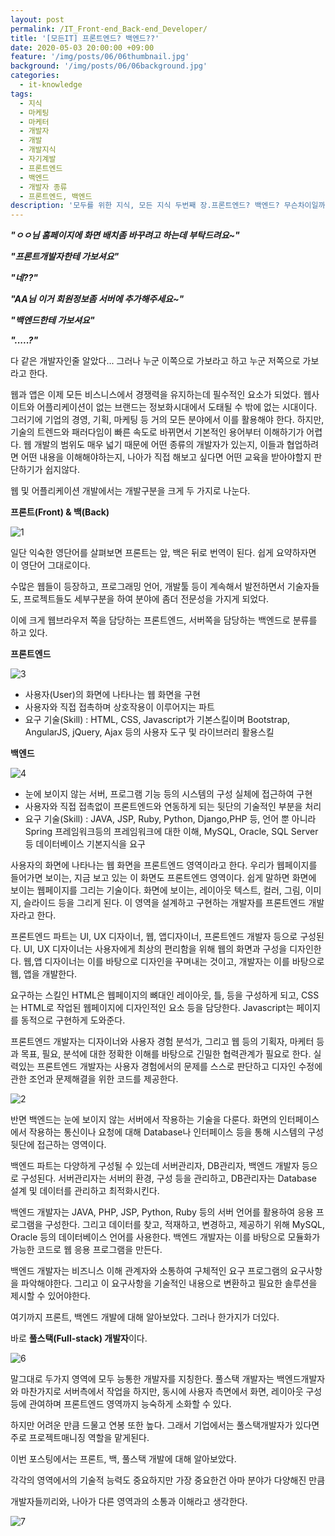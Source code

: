 ```yaml
---
layout: post
permalink: /IT_Front-end_Back-end_Developer/
title: '[모든IT] 프론트엔드? 백엔드??'
date: 2020-05-03 20:00:00 +09:00
feature: '/img/posts/06/06thumbnail.jpg'
background: '/img/posts/06/06background.jpg'
categories:
  - it-knowledge
tags:
  - 지식
  - 마케팅
  - 마케터
  - 개발자
  - 개발
  - 개발지식
  - 자기계발
  - 프론트엔드
  - 백엔드
  - 개발자 종류
  - 프론트엔드, 백엔드
description: '모두를 위한 지식, 모든 지식 두번째 장.프론트엔드? 백엔드? 무슨차이일까'
---
```




***"ㅇㅇ님 홈페이지에 화면 배치좀 바꾸려고 하는데 부탁드려요~"***

***"프론트개발자한테 가보셔요"***

***"네??"***



***"AA님 이거 회원정보좀 서버에 추가해주세요~"***

***"백엔드한테 가보셔요"***

***".....?"***



다 같은 개발자인줄 알았다... 그러나 누군 이쪽으로 가보라고 하고 누군 저쪽으로 가보라고 한다.

웹과 앱은 이제 모든 비스니스에서 경쟁력을 유지하는데 필수적인 요소가 되었다. 웹사이트와 어플리케이션이 없는 브랜드는 정보화시대에서 도태될 수 밖에 없는 시대이다. 그러기에 기업의 경영, 기획, 마케팅 등 거의 모든 분야에서 이를 활용해야 한다. 하지만, 기술의 트렌드와 패러다임이 빠른 속도로 바뀌면서 기본적인 용어부터 이해하기가 어렵다. 웹 개발의 범위도 매우 넓기 때문에 어떤 종류의 개발자가 있는지, 이들과 협업하려면 어떤 내용을 이해해야하는지, 나아가 직접 해보고 싶다면 어떤 교육을 받아야할지 판단하기가 쉽지않다.

웹 및 어플리케이션 개발에서는 개발구분을 크게 두 가지로 나눈다.

**프론트(Front) & 백(Back)** 

![1](/img/posts/06/1.png)

일단 익숙한 영단어를 살펴보면 프론트는 앞, 백은 뒤로 번역이 된다. 쉽게 요약하자면 이 영단어 그대로이다. 

수많은 웹들이 등장하고, 프로그래밍 언어, 개발툴 등이 계속해서 발전하면서 기술자들도, 프로젝트들도 세부구분을 하여 분야에 좀더 전문성을 가지게 되었다. 

이에 크게 웹브라우저 쪽을 담당하는 프론트엔드, 서버쪽을 담당하는 백엔드로 분류를 하고 있다.



**프론트엔드**

![3](/img/posts/06/3.jpg)

- 사용자(User)의 화면에 나타나는 웹 화면을 구현
- 사용자와 직접 접촉하며 상호작용이 이루어지는 파트
- 요구 기술(Skill) : HTML, CSS, Javascript가 기본스킬이며 Bootstrap, AngularJS, jQuery, Ajax 등의 사용자 도구 및 라이브러리 활용스킬



**백엔드**

![4](/img/posts/06/4.jpg)

- 눈에 보이지 않는 서버, 프로그램 기능 등의 시스템의 구성 실체에 접근하여 구현
- 사용자와 직접 접촉없이 프론트엔드와 연동하게 되는 뒷단의 기술적인 부분을 처리
- 요구 기술(Skill) : JAVA, JSP, Ruby, Python, Django,PHP 등, 언어 뿐 아니라 Spring 프레임워크등의 프레임워크에 대한 이해, MySQL, Oracle, SQL Server 등 데이터베이스 기본지식을 요구



사용자의 화면에 나타나는 웹 화면을 프론트엔드 영역이라고 한다. 우리가 웹페이지를 들어가면 보이는, 지금 보고 있는 이 화면도 프론트엔드 영역이다. 쉽게 말하면 화면에 보이는 웹페이지를 그리는 기술이다. 화면에 보이는, 레이아웃 텍스트, 컬러, 그림, 이미지, 슬라이드 등을 그리게 된다. 이 영역을 설계하고 구현하는 개발자를 프론트엔드 개발자라고 한다.

프론트엔드 파트는 UI, UX 디자이너, 웹, 앱디자이너, 프론트엔드 개발자 등으로 구성된다. UI, UX 디자이너는 사용자에게 최상의 편리함을 위해 웹의 화면과 구성을 디자인한다. 웹,앱 디자이너는 이를 바탕으로 디자인을 꾸며내는 것이고, 개발자는 이를 바탕으로 웹, 앱을 개발한다.

요구하는 스킬인 HTML은 웹페이지의 뼈대인 레이아웃, 틀, 등을 구성하게 되고, CSS는 HTML로 작업된 웹페이지에 디자인적인 요소 등을 담당한다. Javascript는 페이지를 동적으로 구현하게 도와준다.

프론트엔드 개발자는 디자이너와 사용자 경험 분석가, 그리고 웹 등의 기획자, 마케터 등과 목표, 필요, 분석에 대한 정확한 이해를 바탕으로 긴밀한 협력관계가 필요로 한다. 실력있는 프론트엔드 개발자는 사용자 경험에서의 문제를 스스로 판단하고 디자인 수정에 관한 조언과 문제해결을 위한 코드를 제공한다. 



![2](/img/posts/06/2.png)



반면 백엔드는 눈에 보이지 않는 서버에서 작용하는 기술을 다룬다. 화면의 인터페이스에서 작용하는 통신이나 요청에 대해 Database나 인터페이스 등을 통해 시스템의 구성 뒷단에 접근하는 영역이다.

백엔드 파트는 다양하게 구성될 수 있는데 서버관리자, DB관리자, 백엔드 개발자 등으로 구성된다. 서버관리자는 서버의 환경, 구성 등을 관리하고, DB관리자는 Database 설계 및 데이터를 관리하고 최적화시킨다.

백엔드 개발자는 JAVA, PHP, JSP, Python, Ruby 등의 서버 언어를 활용하여 응용 프로그램을 구성한다. 그리고 데이터를 찾고, 적재하고, 변경하고, 제공하기 위해 MySQL, Oracle 등의 데이터베이스 언어를 사용한다. 백엔드 개발자는 이를 바탕으로 모듈화가 가능한 코드로 웹 응용 프로그램을 만든다.

백엔드 개발자는 비즈니스 이해 관계자와 소통하여 구체적인 요구 프로그램의 요구사항을 파악해야한다. 그리고 이 요구사항을 기술적인 내용으로 변환하고 필요한 솔루션을 제시할 수 있어야한다.



여기까지 프론트, 백엔드 개발에 대해 알아보았다. 그러나 한가지가 더있다.

바로 **풀스택(Full-stack) 개발자**이다.

![6](/img/posts/06/6.jpg)

말그대로 두가지 영역에 모두 능통한 개발자를 지칭한다. 풀스택 개발자는 백엔드개발자와 마찬가지로 서버측에서 작업을 하지만, 동시에 사용자 측면에서 화면, 레이아웃 구성 등에 관여하며 프론트엔드 영역까지 능숙하게 소화할 수 있다.

하지만 어려운 만큼 드물고 연봉 또한 높다. 그래서 기업에서는 풀스택개발자가 있다면 주로 프로젝트매니징 역할을 맡게된다.

이번 포스팅에서는 프론트, 백, 풀스택 개발에 대해 알아보았다.

각각의 영역에서의 기술적 능력도 중요하지만 가장 중요한건 아마 분야가 다양해진 만큼

개발자들끼리와, 나아가 다른 영역과의 소통과 이해라고 생각한다.

 

![7](/img/posts/06/7.jpg)

